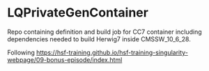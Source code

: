 # LQPrivateGenContainer

Repo containing definition and build job for CC7 container including dependencies needed to build Herwig7 inside CMSSW_10_6_28.

Following https://hsf-training.github.io/hsf-training-singularity-webpage/09-bonus-episode/index.html

